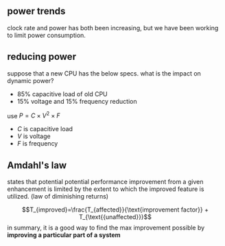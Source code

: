 ## power trends
clock rate and power has both been increasing, but we have been working to limit power consumption. 

## reducing power
suppose that a new CPU has the below specs. what is the impact on dynamic power?
- 85% capacitive load of old CPU
- 15% voltage and 15% frequency reduction

use $P = C \times V^{2}\times F$
- $C$ is capacitive load
- $V$ is voltage
- $F$ is frequency

## Amdahl's law
states that potential potential performance improvement from a given enhancement is limited by the extent to which the improved feature is utilized. (law of diminishing returns)

$$T_{improved}=\frac{T_{affected}}{\text{improvement factor}} + T_{\text{{unaffected}}}$$
in summary, it is a good way to find the max improvement possible by **improving a particular part of a system**

